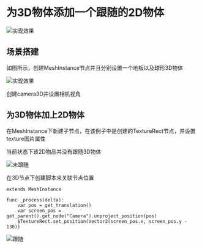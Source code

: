 # 为3D物体添加一个跟随的2D物体

<img src="https://cdn.ipfsscan.io/weibo/large/005ZoLfCgy1hqi5dmu4gjj30tq0hs40n.jpg" data-id="20240608185935" alt="实现效果" />

## 场景搭建

如图所示，创建MeshInstance节点并且分别设置一个地板以及球形3D物体

<img src="https://cdn.ipfsscan.io/weibo/large/005ZoLfCgy1hqi5ductnuj313i0jg7fe.jpg" data-id="20240608185946" alt="实现效果" />

创建camera3D并设置相机视角

## 为3D物体加上2D物体

在MeshInstance下新建子节点，在该例子中是创建的TextureRect节点，并设置texture图片属性

当前状态下该2D物品并没有跟随3D物体

<img src="https://cdn.ipfsscan.io/weibo/large/005ZoLfCgy1hqi5e4vww5j30ru0fs76h.jpg" data-id="20240608190004" alt="未跟随" />

在3D节点下创建脚本来关联节点位置

```godot
extends MeshInstance

func _process(delta):
    var pos = get_translation()
    var screen_pos = get_parent().get_node("Camera").unproject_position(pos)
    $TextureRect.set_position(Vector2(screen_pos.x, screen_pos.y - 130))
```

<img src="https://cdn.ipfsscan.io/weibo/large/005ZoLfCgy1hqi5ef6khsj30u20j4go4.jpg" data-id="20240608190020" alt="跟随" />
